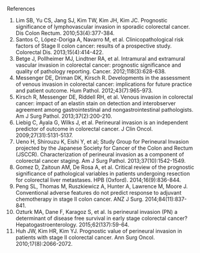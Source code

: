 References
1. Lim SB, Yu CS, Jang SJ, Kim TW, Kim JH, Kim JC. Prognostic significance of lymphovascular invasion in sporadic colorectal cancer. Dis Colon Rectum. 2010;53(4):377-384. 
2. Santos C, López-Doriga A, Navarro M, et al. Clinicopathological risk factors of Stage II colon cancer: results of a prospective study. Colorectal Dis. 2013;15(4):414-422.
3. Betge J, Pollheimer MJ, Lindtner RA, et al. Intramural and extramural vascular invasion in colorectal cancer: prognostic significance and quality of pathology reporting. Cancer. 2012;118(3):628-638.
4. Messenger DE, Driman DK, Kirsch R. Developments in the assessment of venous invasion in colorectal cancer: implications for future practice and patient outcome. Hum Pathol. 2012;43(7):965-973.
5. Kirsch R, Messenger DE, Riddell RH, et al. Venous invasion in colorectal cancer: impact of an elastin stain on detection and interobserver agreement among gastrointestinal and nongastrointestinal pathologists. Am J Surg Pathol. 2013;37(2):200-210. 
6. Liebig C, Ayala G, Wilks J, et al. Perineural invasion is an independent predictor of outcome in colorectal cancer. J Clin Oncol. 2009;27(31):5131-5137.
7. Ueno H, Shirouzu K, Eishi Y, et al; Study Group for Perineural Invasion projected by the Japanese Society for Cancer of the Colon and Rectum (JSCCR). Characterization of perineural invasion as a component of colorectal cancer staging. Am J Surg Pathol. 2013;37(10):1542-1549.
8. Gomez D, Zaitoun AM, De Rosa A, et al. Critical review of the prognostic significance of pathological variables in patients undergoing resection for colorectal liver metastases. HPB (Oxford). 2014;16(9):836-844. 
9. Peng SL, Thomas M, Ruszkiewicz A, Hunter A, Lawrence M, Moore J. Conventional adverse features do not predict response to adjuvant chemotherapy in stage II colon cancer. ANZ J Surg. 2014;84(11):837-841.
10. Ozturk MA, Dane F, Karagoz S, et al. Is perineural invasion (PN) a determinant of disease free survival in early stage colorectal cancer? Hepatogastroenterology. 2015;62(137):59-64. 
11. Huh JW, Kim HR, Kim YJ. Prognostic value of perineural invasion in patients with stage II colorectal cancer. Ann Surg Oncol. 2010;17(8):2066-2072.
